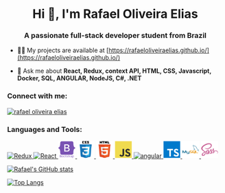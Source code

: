 <h1 align="center">Hi 👋, I'm Rafael Oliveira Elias</h1>
<h3 align="center">A passionate full-stack developer student from Brazil</h3>

- 👨‍💻 My projects are available at [https://rafaeloliveiraelias.github.io/](https://rafaeloliveiraelias.github.io/)

- 💬 Ask me about **React, Redux, context API, HTML, CSS, Javascript, Docker, SQL, ANGULAR, NodeJS, C#, .NET**

<h3 align="left">Connect with me:</h3>
<p align="left">
<a href="https://linkedin.com/in/rafael-oliveira-elias-865bb3154" target="blank"><img align="center" src="https://raw.githubusercontent.com/rahuldkjain/github-profile-readme-generator/master/src/images/icons/Social/linked-in-alt.svg" alt="rafael oliveira elias" height="30" width="40" /></a>
</p>

<h3 align="left">Languages and Tools:</h3>
<p align="left"><a href="https://redux.js.org/" target="_blank" rel="noreferrer"> <img src="https://cdn.jsdelivr.net/gh/devicons/devicon/icons/redux/redux-original.svg" alt="Redux" width="40" height="40"/> </a><a href="https://reactjs.org/" target="_blank" rel="noreferrer"> <img src="https://cdn.jsdelivr.net/gh/devicons/devicon/icons/react/react-original-wordmark.svg" alt="React" width="40" height="40"/> </a> <a href="https://getbootstrap.com" target="_blank" rel="noreferrer"> <img src="https://raw.githubusercontent.com/devicons/devicon/master/icons/bootstrap/bootstrap-plain-wordmark.svg" alt="bootstrap" width="40" height="40"/> </a> <a href="https://www.w3schools.com/css/" target="_blank" rel="noreferrer"> <img src="https://raw.githubusercontent.com/devicons/devicon/master/icons/css3/css3-original-wordmark.svg" alt="css3" width="40" height="40"/> </a> <a href="https://www.w3.org/html/" target="_blank" rel="noreferrer"> <img src="https://raw.githubusercontent.com/devicons/devicon/master/icons/html5/html5-original-wordmark.svg" alt="html5" width="40" height="40"/> </a> <a href="https://developer.mozilla.org/en-US/docs/Web/JavaScript" target="_blank" rel="noreferrer"> <img src="https://raw.githubusercontent.com/devicons/devicon/master/icons/javascript/javascript-original.svg" alt="javascript" width="40" height="40"/> </a> <a href="https://angular.io" target="_blank" rel="noreferrer"> <img src="https://angular.io/assets/images/logos/angular/angular.svg" alt="angular" width="40" height="40"/> </a> <a href="https://www.typescriptlang.org/" target="_blank" rel="noreferrer"> <img src="https://raw.githubusercontent.com/devicons/devicon/master/icons/typescript/typescript-original.svg" alt="typescript" width="40" height="40"/> </a> <a href="https://www.mysql.com/" target="_blank" rel="noreferrer"> <img src="https://raw.githubusercontent.com/devicons/devicon/master/icons/mysql/mysql-original-wordmark.svg" alt="mysql" width="40" height="40"/> </a> <img src="https://raw.githubusercontent.com/devicons/devicon/master/icons/sass/sass-original.svg" alt="sass" width="40" height="40"/> </a>
</p>



[![Rafael's GitHub stats](https://github-readme-stats.vercel.app/api?username=RafaelOliveiraElias)](https://github.com/RafaelOliveiraElias/github-readme-stats)

[![Top Langs](https://github-readme-stats.vercel.app/api/top-langs/?username=RafaelOliveiraElias)](https://github.com/RafaelOliveiraElias/github-readme-stats)

